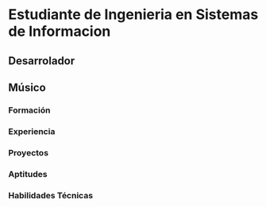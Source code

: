 # Estudiante de Ingenieria en Sistemas de Informacion
## Desarrolador
## Músico 

### Formación 




### Experiencia


### Proyectos 


### Aptitudes 


### Habilidades Técnicas 
